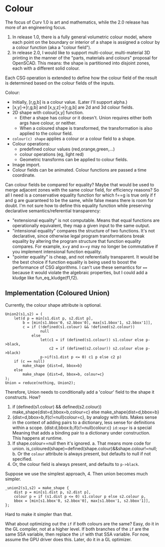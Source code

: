 # Colour

The focus of Curv 1.0 is art and mathematics, while the 2.0 release
has more of an engineering focus.

1. In release 1.0, there is a fully general volumetric colour model,
   where each point on the boundary or interior of a shape is assigned
   a colour by a colour function (aka a "colour field").
2. In release 2.0, I would like to support multi-colour, multi-material
   3D printing in the manner of the "parts, materials and colours" proposal
   for OpenSCAD. This means: the shape is partitioned into disjoint zones,
   each with a different solid colour.

Each CSG operation is extended to define how the colour field of the
result is determined based on the colour fields of the inputs.

Colour:
* Initially, [r,g,b] is a colour value. (Later I'll support alpha.)
* [x,y]->[r,g,b] and [x,y,z]->[r,g,b] are 2d and 3d colour fields.
* 2D shape with colour[x,y] function.
  * Either a shape has colour or it doesn't. Union requires either both args
    have colour, or neither.
  * When a coloured shape is transformed, the transformation is also applied
    to the colour field.
* `colour(c) shape` applies a colour or a colour field to a shape.
* Colour operations:
  * predefined colour values (red,orange,green,...)
  * colour operations (eg, light red)
  * Geometric transforms can be applied to colour fields.
* Image import.
* Colour fields can be animated. Colour functions are passed a time coordinate.

Can colour fields be compared for equality? Maybe that would be used to merge
adjacent zones with the same colour field, for efficiency reasons?
So all I need is a conservative equality function for which f==g is true
only if f and g are guaranteed to be the same, while false means there is
room for doubt. I'm not sure how to define this equality function while
preserving declarative semantics/referential transparency:
 * "extensional equality" is not computable. Means that equal functions
   are operationally equivalent, they map a given input to the same output.
 * "intensional equality" compares the structure of two functions.
   It's not declarative, since otherwise legal program transformations
   break equality by altering the program structure that function equality
   compares. For example, x+y and x==y may no longer be commutative if
   you implement intensional function equality.
 * "pointer equality" is cheap, and not referentially transparent.
   It would be the best choice if function equality is being used
   to boost the performance of CSG algorithms.
   I can't use these semantics for `==` because it would violate the
   algebraic properties, but I could add a kludge like fun_eq_kludge(f1,f2).

## Implementation (Coloured Union)
Currently, the colour shape attribute is optional.
```
Union2(s1,s2) = (
    let(d p = min[s1.dist p, s2.dist p],
        b = [min[s1.bbox'0, s2.bbox'0], max[s1.bbox'1, s2.bbox'1]],
        c = if (!defined(s1.colour) && !defined(s2.colour))
                null
            else
                let(c1 = if (defined(s1.colour)) s1.colour else p->black,
                    c2 = if (defined(s2.colour)) s2.colour else p->black)
                p->if(s1.dist p <= 0) c1 p else c2 p)
    if (c == null)
        make_shape {dist=d, bbox=b}
    else
        make_shape {dist=d, bbox=b, colour=c}
);
Union = reduce(nothing, Union2);
```
Therefore, Union needs to conditionally add a 'colour' field to the shape it
constructs. How?
   1. if (defined(s1.colour) && defined(s2.colour))
        make_shape{dist=d,bbox=b,colour=c}
      else
        make_shape{dist=d,bbox=b}
   2. {dist=d,bbox=b,if(c!=null)colour=c}, by analogy with lists.
      Makes sense in the context of adding pairs to a dictionary, less sense
      for definitions within a scope.
      {dist:d,bbox:b,if(c!=null)colour:c}
      `id:expr` is a special Meaning that adds a binding pair to a dictionary
      under construction. This happens at runtime.
   3. If shape.colour==null then it's ignored.
      a. That means more code for union.
         is_coloured(shape)=defined(shape.colour)&&shape.colour!=null;
      b. Or the `colour` attribute is always present, but defaults to null
         if not specified.
4. Or, the colour field is always present, and defaults to `p->black`.

Suppose we use the simplest approach, 4. Then union becomes much simpler.
```
_union2(s1,s2) = make_shape {
    dist p = min[s1.dist p, s2.dist p],
    colour p = if (s1.dist p <= 0) s1.colour p else s2.colour p,
    bbox = [min[s1.bbox'0, s2.bbox'0], max[s1.bbox'1, s2.bbox'1]],
};
```
Hard to make it simpler than that.

What about optimizing out the `if` if both colours are the same?
Easy, do it in the GL compiler, not at a higher level. If both branches
of the `if` are the same SSA variable, then replace the `if` with that
SSA variable. For now, assume the GPU driver does this. Later, do it in
a GL optimizer.
